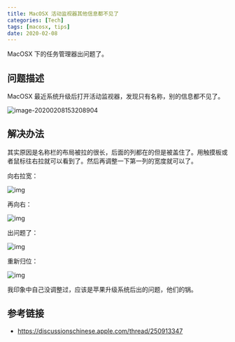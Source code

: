 ```yaml
---
title: MacOSX 活动监视器其他信息都不见了
categories: [Tech]
tags: [macosx, tips]
date: 2020-02-08
---
```


MacOSX 下的任务管理器出问题了。

<!-- more -->

## 问题描述

MacOSX 最近系统升级后打开活动监视器，发现只有名称，别的信息都不见了。

![image-20200208153208904](https://image.tobyqin.cn/image-20200208153208904.png)

## 解决办法

其实原因是名称栏的布局被拉的很长，后面的列都在的但是被盖住了。用触摸板或者鼠标往右拉就可以看到了。然后再调整一下第一列的宽度就可以了。

向右拉宽：

![img](https://image.tobyqin.cn/2020-02/974c55f7-1b5d-47b7-9e4a-282304a727e0)

再向右：

![img](https://image.tobyqin.cn/2020-02/8e6eca08-1144-4773-88c3-463f36500b9a)

出问题了：

![img](https://image.tobyqin.cn/2020-02/5fcf74c5-8bf8-4fee-ad20-faeaa91218dd)

重新归位：

![img](https://image.tobyqin.cn/2020-02/961b27cf-00ea-4363-afbd-3760fbb64a9b)

我印象中自己没调整过，应该是苹果升级系统后出的问题，他们的锅。

## 参考链接

- https://discussionschinese.apple.com/thread/250913347
